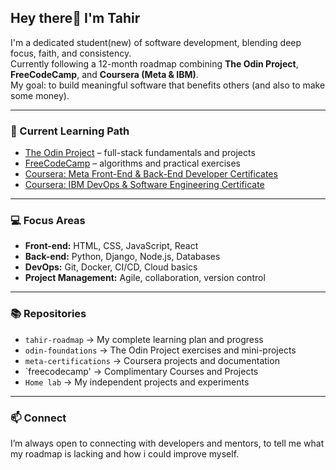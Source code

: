 
## Hey there👋 I'm Tahir  
I'm a dedicated student(new) of software development, blending deep focus, faith, and consistency.  
Currently following a 12-month roadmap combining **The Odin Project**, **FreeCodeCamp**, and **Coursera (Meta & IBM)**.  
My goal: to build meaningful software that benefits others (and also to make some money).

---

### 🧭 Current Learning Path
- [The Odin Project](https://www.theodinproject.com) – full-stack fundamentals and projects  
- [FreeCodeCamp](https://www.freecodecamp.org) – algorithms and practical exercises  
- [Coursera: Meta Front-End & Back-End Developer Certificates](https://www.coursera.org/meta)  
- [Coursera: IBM DevOps & Software Engineering Certificate](https://www.coursera.org/ibm)

---

### 💻 Focus Areas
- **Front-end:** HTML, CSS, JavaScript, React  
- **Back-end:** Python, Django, Node.js, Databases  
- **DevOps:** Git, Docker, CI/CD, Cloud basics  
- **Project Management:** Agile, collaboration, version control  

---

### 📚 Repositories
- `tahir-roadmap` → My complete learning plan and progress  
- `odin-foundations` → The Odin Project exercises and mini-projects  
- `meta-certifications` → Coursera projects and documentation
- `freecodecamp' → Complimentary Courses and Projects
- `Home lab` → My independent projects and experiments


---

### 📫 Connect
I’m always open to connecting with developers and mentors, to tell me what my roadmap is lacking and how i could improve myself.
